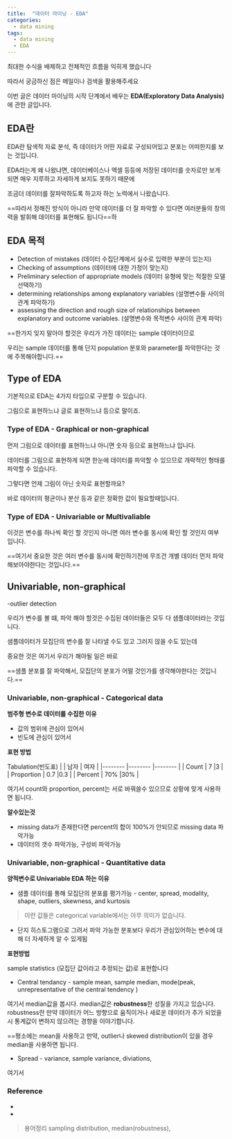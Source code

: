 ```yaml
---
title:  "데이터 마이닝 - EDA"
categories:
  - data mining
tags:
  - data mining
  - EDA
---
```

최대한 수식을 배제하고 전체적인 흐름을 익히게 했습니다

따라서 궁금하신 점은 메일이나 검색을 활용해주세요

이번 글은 데이터 마이닝의 시작 단계에서 배우는 **EDA(Exploratory Data Analysis)** 에 관한 글입니다.

## EDA란 

EDA란 탐색적 자료 분석, 즉 데이터가 어떤 자료로 구성되어있고 분포는 어떠한지를 보는 것입니다. 

EDA라는게 왜 나왔냐면, 데이터베이스나 엑셀 등등에 저장된 데이터를 숫자로만 보게되면 매우 지루하고 자세하게 보지도 못하기 때문에

조금더 데이터를 잘파악하도록 하고자 하는 노력에서 나왔습니다. 

==따라서 정해진 방식이 아니라 만약 데이터를 더 잘 파악할 수 있다면 여러분들의 창의력을 발휘해 데이터를 표현해도 됩니다==하

## EDA 목적

* Detection of mistakes (데이터 수집단계에서 실수로 입력한 부분이 있는지)
* Checking of assumptions (데이터에 대한 가정이 맞는지)
* Preliminary selection of appropriate models (데이터 유형에 맞는 적절한 모델 선택하기)
* determining relationships among explanatory variables (설명변수들 사이의 관계 파악하기)
* assessing the direction and rough size of relationships between explanatory and outcome variables. (설명변수와 목적변수 사이의 관계 파악)

==한가지 잊지 말아야 할것은 우리가 가진 데이터는 sample 데이터이므로

우리는 sample 데이터를 통해 단지 population 분포와 parameter를 파악한다는 것에 주목해야합니다.==

## Type of EDA

기본적으로 EDA는 4가지 타입으로 구분할 수 있습니다.

그림으로 표현하느냐 글로 표현하느냐 등으로 말이죠.

### Type of EDA - Graphical or non-graphical

먼저 그림으로 데이터를 표현하느냐 아니면 숫자 등으로 표현하느냐 입니다.

데이터를 그림으로 표현하게 되면 한눈에 데이터를 파악할 수 있으므로 개략적인 형태를 파악할 수 있습니다.

그렇다면 언제 그림이 아닌 숫자로 표현할까요?

바로 데이터의 평균이나 분산 등과 같은 정확한 값이 필요할때입니다.

### Type of EDA - Univariable or Multivaliable

이것은 변수를 하나씩 확인 할 것인지 아니면 여러 변수를 동시에 확인 할 것인지 여부 입니다.

==여기서 중요한 것은 여러 변수를 동시에 확인하기전에 무조건 개별 데이터 먼저 파악 해보아야한다는 것입니다.==

## Univariable, non-graphical

-outlier detection

우리가 변수를 볼 떄, 파악 해야 할것은 수집된 데이터들은 모두 다 샘플데이터라는 것입니다.

샘플데이터가 모집단의 변수를 잘 나타낼 수도 있고 그러지 않을 수도 있는데 

중요한 것은 여기서 우리가 해야될 일은 바로

==샘플 분포를 잘 파악해서, 모집단의 분포가 어떨 것인가를 생각해야한다는 것입니다.==

### Univariable, non-graphical - Categorical data

**범주형 변수로 데이터를 수집한 이유**

* 값의 범위에 관심이 있어서
* 빈도에 관심이 있어서

**표현 방법**

Tabulation(빈도표)
|            | 남자      | 여자      |
|--------    |--------   |--------  |
| Count      |     7     |3         | 
| Proportion |   0.7     |0.3       |
| Percent    |      70%  |30%       |

여기서 count와 proportion, percent는 서로 바꿔쓸수 있으므로 상황에 맞게 사용하면 됩니다.

**알수있는것**

* missing data가 존재한다면 percent의 합이 100%가 안되므로 missing data 파악가능
* 데이터의 갯수 파악가능, 구성비 파악가능

### Univariable, non-graphical - Quantitative data

**양적변수로 Univariable EDA 하는 이유**
* 샘플 데이터를 통해 모집단의 분포를 평가가능 - center, spread, modality, shape, outliers, skewness, and kurtosis 
> 이런 값들은 categorical variable에서는 아무 의미가 없습니다.

* 단지 히스토그램으로 그려서 파악 가능한 분포보다 우리가 관심있어하는 변수에 대해 더 자세하게 알 수 있게됨

**표현방법**

sample statistics (모집단 값이라고 추정되는 값)로 표현합니다

* Central tendancy - sample mean, sample median, mode(peak, unrepresentative of the central tendency )

여기서 median값을 봅시다. median값은 **robustness**한 성질을 가지고 있습니다. 
robustness란 만약 데이터가 어느 방향으로 움직이거나 새로운 데이터가 추가 되었을시 
통계값이 변하지 않으려는 경향을 이야기합니다.

==평소에는 mean을 사용하고 만약, outlier나 skewed distribution이 있을 경우 median을 사용하면 됩니다.

* Spread - variance, sample variance,  diviations, 

여기서 





### Reference 
* 
* 




> 용어정리 sampling distribution, median(robustness), 


